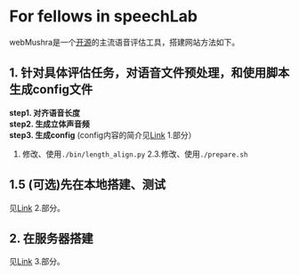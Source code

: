 # For fellows in speechLab
webMushra是一个[开源](https://github.com/audiolabs/webMUSHRA?tab=readme-ov-file)的主流语音评估工具，搭建网站方法如下。
## 1. 针对具体评估任务，对语音文件预处理，和使用脚本生成config文件
**step1. 对齐语音长度**  
**step2. 生成立体声音频**  
**step3. 生成config** (config内容的简介见[Link](https://www.yuque.com/yuqueyonghu51dyc9/fmgn18/kfsq1dvool6b1iuv?singleDoc#![image](https://github.com/user-attachments/assets/977a14ac-0f46-49ff-bbac-2d6b64d990e8)) 1.部分）
1. 修改、使用`./bin/length_align.py` 2.3.修改、使用`./prepare.sh`
## 1.5 (可选)先在本地搭建、测试
见[Link](https://www.yuque.com/yuqueyonghu51dyc9/fmgn18/kfsq1dvool6b1iuv?singleDoc#![image](https://github.com/user-attachments/assets/561466d8-c576-49e8-83a8-80a3f99b5788)) 2.部分。
## 2. 在服务器搭建
见[Link](https://www.yuque.com/yuqueyonghu51dyc9/fmgn18/kfsq1dvool6b1iuv?singleDoc#![image](https://github.com/user-attachments/assets/561466d8-c576-49e8-83a8-80a3f99b5788)) 3.部分。


